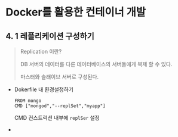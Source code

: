 # Docker를 활용한 컨테이너 개발

## 4. 1 레플리케이션 구성하기

> Replication 이란?
>
> DB 서버의 데이터를 다른 데이터베이스의 서버들에게 복제 할 수 있다.  
>
> 마스터와 슬래이브 서버로 구성된다.

+ Dokerfile 내 환경설정하기

  ```
  FROM mongo
  CMD ["mongod","--replSet","myapp"]
  ```

  CMD 컨스트럭션 내부에 `replSer` 설정

+ 
